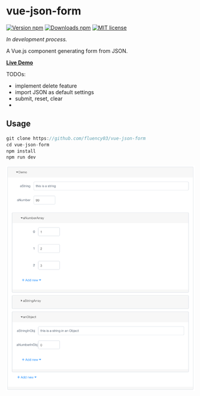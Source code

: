 # vue-json-form

[![Version npm](https://img.shields.io/npm/v/vue-json-form.svg)](https://www.npmjs.com/package/vue-json-form)
[![Downloads npm](https://img.shields.io/npm/dt/vue-json-form.svg)](https://www.npmjs.com/package/vue-json-form)
[![MIT license](https://img.shields.io/npm/l/vue-json-form.svg)](https://opensource.org/licenses/MIT)

*In development process.*

A Vue.js component generating form from JSON.

[**Live Demo**](http://fluency03.com/demo/vue-json-form/)

TODOs:
- implement delete feature
- import JSON as default settings
- submit, reset, clear
- 

## Usage

```javascript
git clone https://github.com/fluency03/vue-json-form
cd vue-json-form
npm install
npm run dev
```


![](./demo.png)
